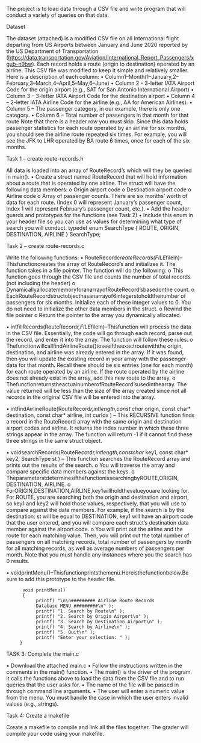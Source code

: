 The project is to load data through a CSV file and write program that will conduct a variety of queries on that data.

Dataset

The dataset (attached) is a modified CSV file on all International flight departing from US Airports between January and June 2020 reported by the US Department of Transportation (https://data.transportation.gov/Aviation/International_Report_Passengers/xgub-n9bw). Each record holds a route (origin to destination) operated by an airline. This CSV file was modified to keep it simple and relatively smaller. Here is a description of each column:
   • Column1–Month(1–January,2–February,3–March,4–April,5–May,6–June)
   • Column 2 – 3-letter IATA Airport Code for the origin airport (e.g., SAT for San Antonio International Airport)
   • Column 3 – 3-letter IATA Airport Code for the destination airport
   • Column 4 – 2-letter IATA Airline Code for the airline (e.g., AA for American Airlines).
   • Column 5 – The passenger category, in our example, there is only one category.
   • Column 6 – Total number of passengers in that month for that route
Note that there is a header row you must skip. Since this data holds passenger statistics for each route operated by an airline for six months, you should see the airline route repeated six times. For example, you will see the JFK to LHR operated by BA route 6 times, once for each of the six months.

Task 1 – create route-records.h

All data is loaded into an array of RouteRecord’s which will they be queried in main().
   • Create a struct named RouteRecord that will hold information about a route that is operated by one airline. The struct will have the following data members: 
      o Origin airport code
      o Destination airport code
      o Airline code
      o Array of passenger counts. There are six months’ worth of data for each route. (Index 0 will represent January’s passenger count, Index 1 will represent February’s passenger count, etc.).
   • Add the header guards and prototypes for the functions (see Task 2)
   • Include this enum in your header file so you can use as values for determining what type of search you will conduct.
     typedef enum SearchType { ROUTE, ORIGIN, DESTINATION, AIRLINE } SearchType;
     
Task 2 – create route-records.c

Write the following functions:
   • RouteRecord*createRecords(FILE*fileIn)–Thisfunctioncreates the array of RouteRecord’s and initializes it. The function takes in a file pointer. The function will do the following:
      o This function goes through the CSV file and counts the number of total records (not including the header)
      o DynamicallyallocatememoryforanarrayofRouteRecord’sbasedonthe count.
      o EachRouteRecordstructobjecthasanarrayof6integerstoholdthenumber of passengers for six months. Initialize each of these integer values to 0. You do not need to initialize the other data members in the struct.
      o Rewind the file pointer
      o Return the pointer to the array you dynamically allocated.
      
   • intfillRecords(RouteRecord*r,FILE*fileIn)–Thisfunction will process the data in the CSV file. Essentially, the code will go through each record, parse out the record, and enter it into the array. The function will follow these rules:
      o ThefunctionwillcallfindAirlineRoute()toseeiftheexactroutewiththe origin, destination, and airline was already entered in the array. If it was found, then you will update the existing record in your array with the passenger data for that month. Recall there should be six entries (one for each month) for each route operated by an airline. If the route operated by the airline does not already exist in the array, add this new route to the array.
      o ThefunctionreturnstheactualnumberofRouteRecord’susedinthearray. The value returned will be less than the size of the array created since not all records in the original CSV file will be entered into the array.
      
   • intfindAirlineRoute(RouteRecord*r,intlength,const char* origin, const char* destination, const char* airline, int curIdx ) – This RECURSIVE function finds a record in the RouteRecord array with the same origin and destination airport codes and airline. It returns the index number in which these three strings appear in the array. The function will return -1 if it cannot find these three strings in the same struct object.
  
   • voidsearchRecords(RouteRecord*r,intlength,constchar* key1, const char* key2, SearchType st ) – This function searches the RouteRecord array and prints out the results of the search.
      o You will traverse the array and compare specific data members against the keys.
      o TheparameterstdeterminesifthefunctionissearchingbyROUTE,ORIGIN, DESTINATION, AIRLINE.
      o ForORIGIN,DESTINATION,AIRLINE,key1willholdthevalueyouare looking for. For ROUTE, you are searching both the origin and destination and airport, so key1 and key2 will hold those values, respectively, that you will use to compare against the data members. For example, if the search is by the destination: st will be equal to DESTINATION, key1 will have an airport code that the user entered, and you will compare each struct’s destination data member against the airport code.
      o You will print out the airline and the route for each matching value. Then, you will print out the total number of passengers on all matching records, total number of passengers by month for all matching records, as well as average numbers of passengers per month. Note that you must handle any instances where you the search has 0 results.
      
   • voidprintMenu()–Thisfunctionprintsthemenu.Hereisthefunctionbelow.Be sure to add this prototype to the header file.
   
          void printMenu()
          {
               printf( "\n\n######### Airline Route Records
               Database MENU #########\n" );
               printf( "1. Search by Route\n" );
               printf( "2. Search by Origin Airport\n" );
               printf( "3. Search by Destination Airport\n" );
               printf( "4. Search by Airline\n" );
               printf( "5. Quit\n" );
               printf( "Enter your selection: " );
         }
         
TASK 3: Complete the main.c

   • Download the attached main.c
   • Follow the instructions written in the comments in the main() function.
   • The main() is the driver of the program. It calls the functions above to load the data from the CSV file and to run queries that the user asks for.
   • The name of the file will be passed in through command line arguments.
   • The user will enter a numeric value from the menu. You must handle the case in which the user enters invalid values (e.g., strings).
   
Task 4: Create a makefile

Create a makefile to compile and link all the files together. The grader will compile your code using your makefile.

